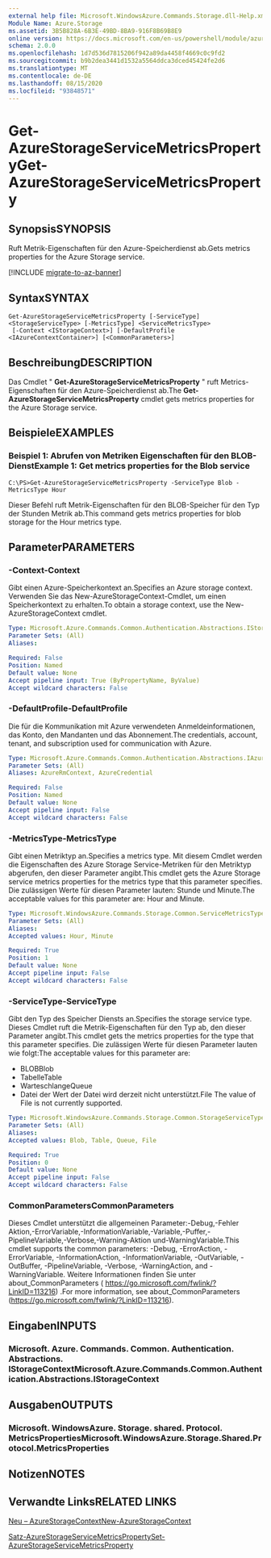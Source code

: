 ```yaml
---
external help file: Microsoft.WindowsAzure.Commands.Storage.dll-Help.xml
Module Name: Azure.Storage
ms.assetid: 3B5B828A-6B3E-49BD-8BA9-916F8B69B8E9
online version: https://docs.microsoft.com/en-us/powershell/module/azure.storage/get-azurestorageservicemetricsproperty
schema: 2.0.0
ms.openlocfilehash: 1d7d536d7815206f942a89da4458f4669c0c9fd2
ms.sourcegitcommit: b9b2dea3441d1532a5564ddca3dced45424fe2d6
ms.translationtype: MT
ms.contentlocale: de-DE
ms.lasthandoff: 08/15/2020
ms.locfileid: "93848571"
---
```

# <span data-ttu-id="1579c-101">Get-AzureStorageServiceMetricsProperty</span><span class="sxs-lookup"><span data-stu-id="1579c-101">Get-AzureStorageServiceMetricsProperty</span></span>

## <span data-ttu-id="1579c-102">Synopsis</span><span class="sxs-lookup"><span data-stu-id="1579c-102">SYNOPSIS</span></span>
<span data-ttu-id="1579c-103">Ruft Metrik-Eigenschaften für den Azure-Speicherdienst ab.</span><span class="sxs-lookup"><span data-stu-id="1579c-103">Gets metrics properties for the Azure Storage service.</span></span>

[!INCLUDE [migrate-to-az-banner](../../includes/migrate-to-az-banner.md)]

## <span data-ttu-id="1579c-104">Syntax</span><span class="sxs-lookup"><span data-stu-id="1579c-104">SYNTAX</span></span>

```
Get-AzureStorageServiceMetricsProperty [-ServiceType] <StorageServiceType> [-MetricsType] <ServiceMetricsType>
 [-Context <IStorageContext>] [-DefaultProfile <IAzureContextContainer>] [<CommonParameters>]
```

## <span data-ttu-id="1579c-105">Beschreibung</span><span class="sxs-lookup"><span data-stu-id="1579c-105">DESCRIPTION</span></span>
<span data-ttu-id="1579c-106">Das Cmdlet " **Get-AzureStorageServiceMetricsProperty** " ruft Metrics-Eigenschaften für den Azure-Speicherdienst ab.</span><span class="sxs-lookup"><span data-stu-id="1579c-106">The **Get-AzureStorageServiceMetricsProperty** cmdlet gets metrics properties for the Azure Storage service.</span></span>

## <span data-ttu-id="1579c-107">Beispiele</span><span class="sxs-lookup"><span data-stu-id="1579c-107">EXAMPLES</span></span>

### <span data-ttu-id="1579c-108">Beispiel 1: Abrufen von Metriken Eigenschaften für den BLOB-Dienst</span><span class="sxs-lookup"><span data-stu-id="1579c-108">Example 1: Get metrics properties for the Blob service</span></span>
```
C:\PS>Get-AzureStorageServiceMetricsProperty -ServiceType Blob -MetricsType Hour
```

<span data-ttu-id="1579c-109">Dieser Befehl ruft Metrik-Eigenschaften für den BLOB-Speicher für den Typ der Stunden Metrik ab.</span><span class="sxs-lookup"><span data-stu-id="1579c-109">This command gets metrics properties for blob storage for the Hour metrics type.</span></span>

## <span data-ttu-id="1579c-110">Parameter</span><span class="sxs-lookup"><span data-stu-id="1579c-110">PARAMETERS</span></span>

### <span data-ttu-id="1579c-111">-Context</span><span class="sxs-lookup"><span data-stu-id="1579c-111">-Context</span></span>
<span data-ttu-id="1579c-112">Gibt einen Azure-Speicherkontext an.</span><span class="sxs-lookup"><span data-stu-id="1579c-112">Specifies an Azure storage context.</span></span>
<span data-ttu-id="1579c-113">Verwenden Sie das New-AzureStorageContext-Cmdlet, um einen Speicherkontext zu erhalten.</span><span class="sxs-lookup"><span data-stu-id="1579c-113">To obtain a storage context, use the New-AzureStorageContext cmdlet.</span></span>

```yaml
Type: Microsoft.Azure.Commands.Common.Authentication.Abstractions.IStorageContext
Parameter Sets: (All)
Aliases:

Required: False
Position: Named
Default value: None
Accept pipeline input: True (ByPropertyName, ByValue)
Accept wildcard characters: False
```

### <span data-ttu-id="1579c-114">-DefaultProfile</span><span class="sxs-lookup"><span data-stu-id="1579c-114">-DefaultProfile</span></span>
<span data-ttu-id="1579c-115">Die für die Kommunikation mit Azure verwendeten Anmeldeinformationen, das Konto, den Mandanten und das Abonnement.</span><span class="sxs-lookup"><span data-stu-id="1579c-115">The credentials, account, tenant, and subscription used for communication with Azure.</span></span>

```yaml
Type: Microsoft.Azure.Commands.Common.Authentication.Abstractions.IAzureContextContainer
Parameter Sets: (All)
Aliases: AzureRmContext, AzureCredential

Required: False
Position: Named
Default value: None
Accept pipeline input: False
Accept wildcard characters: False
```

### <span data-ttu-id="1579c-116">-MetricsType</span><span class="sxs-lookup"><span data-stu-id="1579c-116">-MetricsType</span></span>
<span data-ttu-id="1579c-117">Gibt einen Metriktyp an.</span><span class="sxs-lookup"><span data-stu-id="1579c-117">Specifies a metrics type.</span></span>
<span data-ttu-id="1579c-118">Mit diesem Cmdlet werden die Eigenschaften des Azure Storage Service-Metriken für den Metriktyp abgerufen, den dieser Parameter angibt.</span><span class="sxs-lookup"><span data-stu-id="1579c-118">This cmdlet gets the Azure Storage service metrics properties for the metrics type that this parameter specifies.</span></span>
<span data-ttu-id="1579c-119">Die zulässigen Werte für diesen Parameter lauten: Stunde und Minute.</span><span class="sxs-lookup"><span data-stu-id="1579c-119">The acceptable values for this parameter are: Hour and Minute.</span></span>

```yaml
Type: Microsoft.WindowsAzure.Commands.Storage.Common.ServiceMetricsType
Parameter Sets: (All)
Aliases:
Accepted values: Hour, Minute

Required: True
Position: 1
Default value: None
Accept pipeline input: False
Accept wildcard characters: False
```

### <span data-ttu-id="1579c-120">-ServiceType</span><span class="sxs-lookup"><span data-stu-id="1579c-120">-ServiceType</span></span>
<span data-ttu-id="1579c-121">Gibt den Typ des Speicher Diensts an.</span><span class="sxs-lookup"><span data-stu-id="1579c-121">Specifies the storage service type.</span></span>
<span data-ttu-id="1579c-122">Dieses Cmdlet ruft die Metrik-Eigenschaften für den Typ ab, den dieser Parameter angibt.</span><span class="sxs-lookup"><span data-stu-id="1579c-122">This cmdlet gets the metrics properties for the type that this parameter specifies.</span></span>
<span data-ttu-id="1579c-123">Die zulässigen Werte für diesen Parameter lauten wie folgt:</span><span class="sxs-lookup"><span data-stu-id="1579c-123">The acceptable values for this parameter are:</span></span>
- <span data-ttu-id="1579c-124">BLOB</span><span class="sxs-lookup"><span data-stu-id="1579c-124">Blob</span></span> 
- <span data-ttu-id="1579c-125">Tabelle</span><span class="sxs-lookup"><span data-stu-id="1579c-125">Table</span></span>
- <span data-ttu-id="1579c-126">Warteschlange</span><span class="sxs-lookup"><span data-stu-id="1579c-126">Queue</span></span>
- <span data-ttu-id="1579c-127">Datei der Wert der Datei wird derzeit nicht unterstützt.</span><span class="sxs-lookup"><span data-stu-id="1579c-127">File The value of File is not currently supported.</span></span>

```yaml
Type: Microsoft.WindowsAzure.Commands.Storage.Common.StorageServiceType
Parameter Sets: (All)
Aliases:
Accepted values: Blob, Table, Queue, File

Required: True
Position: 0
Default value: None
Accept pipeline input: False
Accept wildcard characters: False
```

### <span data-ttu-id="1579c-128">CommonParameters</span><span class="sxs-lookup"><span data-stu-id="1579c-128">CommonParameters</span></span>
<span data-ttu-id="1579c-129">Dieses Cmdlet unterstützt die allgemeinen Parameter:-Debug,-Fehler Aktion,-ErrorVariable,-InformationVariable,-Variable,-Puffer,-PipelineVariable,-Verbose,-Warning-Aktion und-WarningVariable.</span><span class="sxs-lookup"><span data-stu-id="1579c-129">This cmdlet supports the common parameters: -Debug, -ErrorAction, -ErrorVariable, -InformationAction, -InformationVariable, -OutVariable, -OutBuffer, -PipelineVariable, -Verbose, -WarningAction, and -WarningVariable.</span></span> <span data-ttu-id="1579c-130">Weitere Informationen finden Sie unter about_CommonParameters ( https://go.microsoft.com/fwlink/?LinkID=113216) .</span><span class="sxs-lookup"><span data-stu-id="1579c-130">For more information, see about_CommonParameters (https://go.microsoft.com/fwlink/?LinkID=113216).</span></span>

## <span data-ttu-id="1579c-131">Eingaben</span><span class="sxs-lookup"><span data-stu-id="1579c-131">INPUTS</span></span>

### <span data-ttu-id="1579c-132">Microsoft. Azure. Commands. Common. Authentication. Abstractions. IStorageContext</span><span class="sxs-lookup"><span data-stu-id="1579c-132">Microsoft.Azure.Commands.Common.Authentication.Abstractions.IStorageContext</span></span>

## <span data-ttu-id="1579c-133">Ausgaben</span><span class="sxs-lookup"><span data-stu-id="1579c-133">OUTPUTS</span></span>

### <span data-ttu-id="1579c-134">Microsoft. WindowsAzure. Storage. shared. Protocol. MetricsProperties</span><span class="sxs-lookup"><span data-stu-id="1579c-134">Microsoft.WindowsAzure.Storage.Shared.Protocol.MetricsProperties</span></span>

## <span data-ttu-id="1579c-135">Notizen</span><span class="sxs-lookup"><span data-stu-id="1579c-135">NOTES</span></span>

## <span data-ttu-id="1579c-136">Verwandte Links</span><span class="sxs-lookup"><span data-stu-id="1579c-136">RELATED LINKS</span></span>

[<span data-ttu-id="1579c-137">Neu – AzureStorageContext</span><span class="sxs-lookup"><span data-stu-id="1579c-137">New-AzureStorageContext</span></span>](./New-AzureStorageContext.md)

[<span data-ttu-id="1579c-138">Satz-AzureStorageServiceMetricsProperty</span><span class="sxs-lookup"><span data-stu-id="1579c-138">Set-AzureStorageServiceMetricsProperty</span></span>](./Set-AzureStorageServiceMetricsProperty.md)


